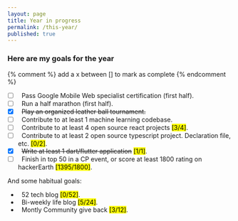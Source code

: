 ```yaml
---
layout: page
title: Year in progress
permalink: /this-year/
published: true
---
```


<div class="page" markdown="1">

### Here are my goals for the year

{% comment %} add a x  between [] to mark as complete {% endcomment %}

- [ ] &nbsp; Pass Google Mobile Web specialist certification (first half).
- [ ] &nbsp; Run a half marathon (first half).
- [x] &nbsp; <del>Play an organized leather ball tournament.</del>
- [ ] &nbsp; Contribute to at least 1 machine learning codebase.
- [ ] &nbsp; Contribute to at least 4 open source react projects <mark>[3/4]</mark>.
- [ ] &nbsp; Contribute to at least 2 open source typescript project. Declaration file, etc. <mark>[0/2]</mark>.
- [x] &nbsp; <del>Write at least 1 dart/flutter application</del> <mark>[1/1]</mark>.
- [ ] &nbsp; Finish in top 50 in a CP event, or score at least 1800 rating on hackerEarth <mark>[1395/1800]</mark>.

And some habitual goals:

- &nbsp; 52 tech blog <mark>[0/52]</mark>.
- &nbsp; Bi-weekly life blog <mark>[5/24]</mark>.
- &nbsp; Montly Community give back <mark>[3/12]</mark>.

</div>
